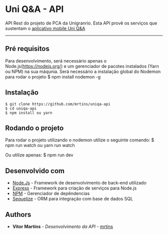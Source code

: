 # Uni Q&A - API

API Rest do projeto de PCA da Unigranrio. Esta API provê os serviços que sustentam o [aplicativo mobile Uni Q&A](https://github.com/mrtins/uniqa-mobile)

---
## Pré requisitos

Para desenvolvimento, será necessário apenas o Node.js(https://nodejs.org/) e um gerenciador de pacotes instalados (Yarn ou NPM) na sua máqunia.
Será necessário a instalação global do Nodemon para rodar o projeto
  $ npm install nodemon -g

## Instalação

    $ git clone https://github.com/mrtins/uniqa-api
    $ cd uniqa-api
    $ npm install ou yarn

## Rodando o projeto

Para rodar o projeto utilizando o nodemon utilize o seguinte comando:
    $ npm run watch ou yarn run watch
    
Ou utilize apenas: 
    $ npm run dev

## Desenvolvido com

* [Node.Js](https://nodejs.org/en/) - Framework de desenvolvimento de back-end utilizado
* [Express](https://expressjs.com/pt-br/) - Framework para criação de serviços para Node.js
* [NPM](https://www.npmjs.com/) - Gerenciador de depêndencias
* [Sequelize](https://sequelize.org/) - ORM para integração com base de dados SQL

## Authors

* **Vitor Martins** - *Desenvolvimento da API* - [mrtins](https://github.com/mrtins)
